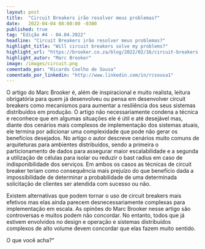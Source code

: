 ```yaml
---
layout: post 
title:  "Circuit Breakers irão resolver meus problemas?"
date:   2022-04-04 08:00:00 -0300
published: true
tag: "Edição #4 - 04.04.2022"
headline: "Circuit Breakers irão resolver meus problemas?"
highlight_title: "Will circuit breakers solve my problems?"
highlight_url: "https://brooker.co.za/blog/2022/02/16/circuit-breakers.html"
highlight_autor: "Marc Brooker"
image: /images/circuit.png
comentado_por: "Ricardo Coelho de Sousa"
comentado_por_linkedin: "http://www.linkedin.com/in/rcsousa1"
---
```

O artigo do Marc Brooker é, além de inspiracional e muito realista, leitura obrigatória para quem já desenvolveu ou pensa em desenvolver circuit breakers como mecanismos para aumentar a resiliência dos seus sistemas distribuídos em produção. O artigo não necessariamente condena a técnica e reconhece que em algumas situações ele é útil e até desejável mas, diante dos cenários mais complexos de implementação dos sistemas atuais, ele termina por adicionar uma complexidade que pode não gerar os benefícios desejados. No artigo o autor descreve cenários muito comuns de arquiteturas para ambientes distribuídos, sendo a primeira o particionamento de dados para assegurar maior escalabilidade e a segunda a utilização de células para isolar ou reduzir o bast radius em caso de indisponibilidade dos serviços. Em ambos os casos as técnicas de circuit breaker teriam como consequência mais prejuízo do que benefício dada a impossibilidade de determinar a probabilidade de uma determinada solicitação de clientes ser atendida com sucesso ou não.
    
Existem alternativas que podem tornar o uso de circuit breakers mais efetivos mas elas ainda parecem desnecessariamente complexas para implementação em escala. As opinões do Marc Brooker nesse artigo são controversas e muitos podem não concordar. No entanto, todos que já estivem envolvidos no design e operação e sistemas distribuídos complexos de alto volume devem concordar que elas fazem muito sentido.
    
O que você acha?"